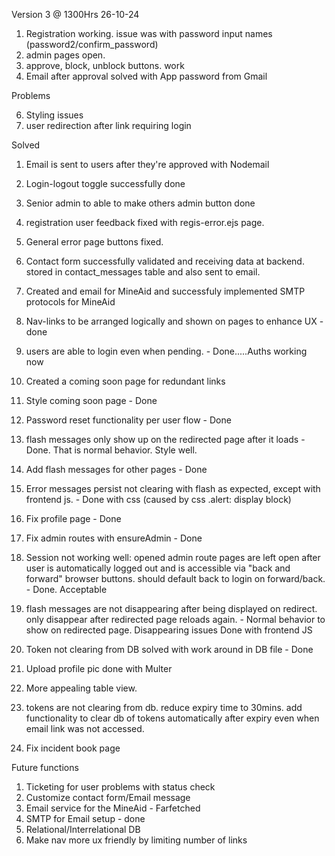 Version 3 @ 1300Hrs 26-10-24
1. Registration working. issue was with password input names (password2/confirm_password) 
2. admin pages open.
3. approve, block, unblock buttons. work
4. Email after approval solved with App password from Gmail


Problems

6. Styling issues
11. user redirection after link requiring login




Solved
1. Email is sent to users after they're approved with Nodemail
4. Login-logout toggle successfully done
7. Senior admin to able to make others admin button done
12. registration user feedback fixed with regis-error.ejs page.
13. General error page buttons fixed. 
5. Contact form successfully validated and receiving data at backend. stored in contact_messages table and also sent to email.
14. Created and email for MineAid and successfuly implemented SMTP protocols for MineAid
9. Nav-links to be arranged logically and shown on pages to enhance UX   -    done
3. users are able to login even when pending.   -   Done.....Auths working now
4. Created a coming soon page for redundant links
3. Style coming soon page    -     Done
10. Password reset functionality per user flow    -    Done
1. flash messages only show up on the redirected page 
after it loads    -     Done. That is normal behavior. Style well.
8. Add flash messages for other pages    -     Done
3. Error messages persist not clearing with flash as expected, except with frontend js.    -    Done with css (caused by css .alert: display block)
1. Fix profile page   -   Done
2. Fix admin routes with ensureAdmin   -     Done
4. Session not working well: opened admin route pages are left open after user is automatically logged out and is accessible via "back and forward" browser buttons. should default back to login on forward/back.     -    Done. Acceptable
5. flash messages are not disappearing after being displayed on redirect. only disappear after redirected page reloads again.     -    Normal behavior to show on redirected page.     Disappearing issues Done with frontend JS
6. Token not clearing from DB solved with work around in DB file      -     Done
7. Upload profile pic done with Multer
8. More appealing table view.


3. tokens are not clearing from db. reduce expiry time to 30mins. add functionality to clear db of tokens automatically after expiry even when email link was not accessed.
2. Fix incident book page

Future functions
1. Ticketing for user problems with status check
2. Customize contact form/Email message
3. Email service for the MineAid   -   Farfetched
4. SMTP for Email setup   -   done
5. Relational/Interrelational DB
6. Make nav more ux friendly by limiting number of links
